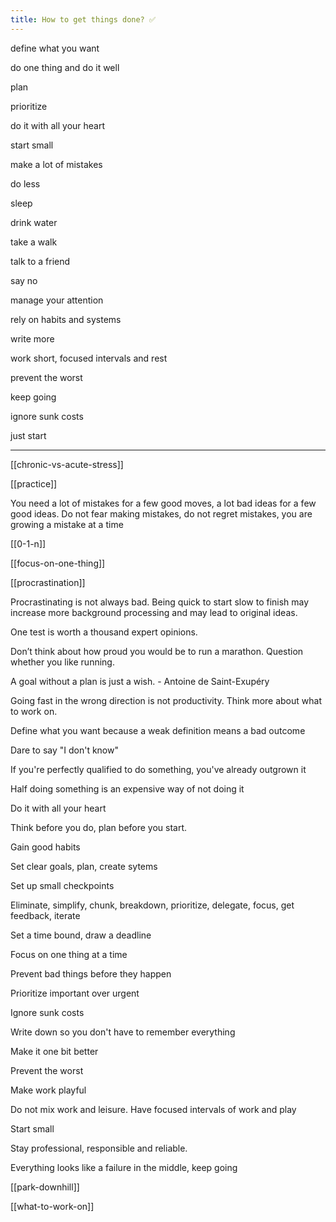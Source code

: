 ```yaml
---
title: How to get things done? ✅ 
---
```



define what you want

do one thing and do it well 

plan 

prioritize

do it with all your heart 

start small 

make a lot of mistakes

do less

sleep 

drink water

take a walk 

talk to a friend

say no 

manage your attention

rely on habits and systems 

write more 

work short, focused intervals and rest 

prevent the worst 

keep going 

ignore sunk costs 

just start 

---

[[chronic-vs-acute-stress]]

[[practice]]

You need a lot of mistakes for a few good moves, a lot bad ideas for a few good ideas. Do not fear making mistakes, do not regret mistakes, you are growing a mistake at a time 


[[0-1-n]]


[[focus-on-one-thing]]

[[procrastination]]

Procrastinating is not always bad. Being quick to start slow to finish may increase more background processing and may lead to original ideas. 

One test is worth a thousand expert opinions.

Don’t think about how proud you would be to run a marathon. Question whether you like running.

A goal without a plan is just a wish. - Antoine de Saint-Exupéry

Going fast in the wrong direction is not productivity. Think more about what to work on.

Define what you want because a weak definition means a bad outcome

Dare to say "I don't know"

If you're perfectly qualified to do something, you've already outgrown it

Half doing something is an expensive way of not doing it

Do it with all your heart

Think before you do, plan before you start.

Gain good habits 

Set clear goals, plan, create sytems  

Set up small checkpoints

Eliminate, simplify, chunk, breakdown, prioritize, delegate, focus, get feedback, iterate

Set a time bound, draw a deadline 

Focus on one thing at a time 

Prevent bad things before they happen 

Prioritize important over urgent

Ignore sunk costs 

Write down so you don't have to remember everything 

Make it one bit better

Prevent the worst 

Make work playful

Do not mix work and leisure. Have focused intervals of work and play 

Start small  

Stay professional, responsible and reliable. 

Everything looks like a failure in the middle, keep going 


[[park-downhill]]


[[what-to-work-on]]
